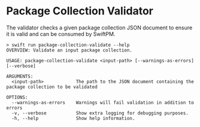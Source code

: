 # Package Collection Validator

The validator checks a given package collection JSON document to ensure it is valid and can be consumed by SwiftPM.

```
> swift run package-collection-validate --help
OVERVIEW: Validate an input package collection.

USAGE: package-collection-validate <input-path> [--warnings-as-errors] [--verbose]

ARGUMENTS:
  <input-path>            The path to the JSON document containing the package collection to be validated

OPTIONS:
  --warnings-as-errors    Warnings will fail validation in addition to errors
  -v, --verbose           Show extra logging for debugging purposes.
  -h, --help              Show help information.
```
